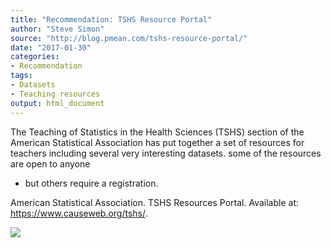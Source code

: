 ```yaml
---
title: "Recommendation: TSHS Resource Portal"
author: "Steve Simon"
source: "http://blog.pmean.com/tshs-resource-portal/"
date: "2017-01-30"
categories:
- Recommendation
tags:
- Datasets
- Teaching resources
output: html_document
---
```


The Teaching of Statistics in the Health Sciences (TSHS) section of the
American Statistical Association has put together a set of resources for
teachers including several very interesting datasets. some of the
resources are open to anyone
- but others require a
registration.

<!---More--->

American Statistical Association. TSHS Resources Portal. Available at:
<https://www.causeweb.org/tshs/>.

![](http://www.pmean.com/images/images/17/tshs-resource-portal01.png)




